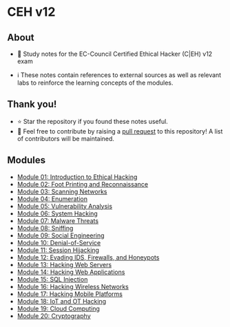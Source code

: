# CEH v12

## About
- :notebook: Study notes for the EC-Council Certified Ethical Hacker (C|EH) v12 exam 


- :information_source: These notes contain references to external sources as well as relevant labs to reinforce the learning concepts of the modules.

## Thank you!
- :star: Star the repository if you found these notes useful.
- :raised_hands: Feel free to contribute by raising a [pull request](https://github.com/SecureLine-Solutions-Pvt-Ltd/CEH-Guide-V12/pulls) to this repository! A list of contributors will be maintained.

## Modules

- [Module 01: Introduction to Ethical Hacking](module_01)
- [Module 02: Foot Printing and Reconnaissance](module_02)
- [Module 03: Scanning Networks](module_03)
- [Module 04: Enumeration](module_04)
- [Module 05: Vulnerability Analysis](module_05)
- [Module 06: System Hacking](module_06)
- [Module 07: Malware Threats](module_07)
- [Module 08: Sniffing](module_08)
- [Module 09: Social Engineering](module_09)
- [Module 10: Denial-of-Service](module_10)
- [Module 11: Session Hijacking](module_11)
- [Module 12: Evading IDS, Firewalls, and Honeypots](module_12)
- [Module 13: Hacking Web Servers](module_13)
- [Module 14: Hacking Web Applications](module_14)
- [Module 15: SQL Injection](module_15)
- [Module 16: Hacking Wireless Networks](module_16)
- [Module 17: Hacking Mobile Platforms](module_17)
- [Module 18: IoT and OT Hacking](module_18)
- [Module 19: Cloud Computing](module_19)
- [Module 20: Cryptography](module_20)
